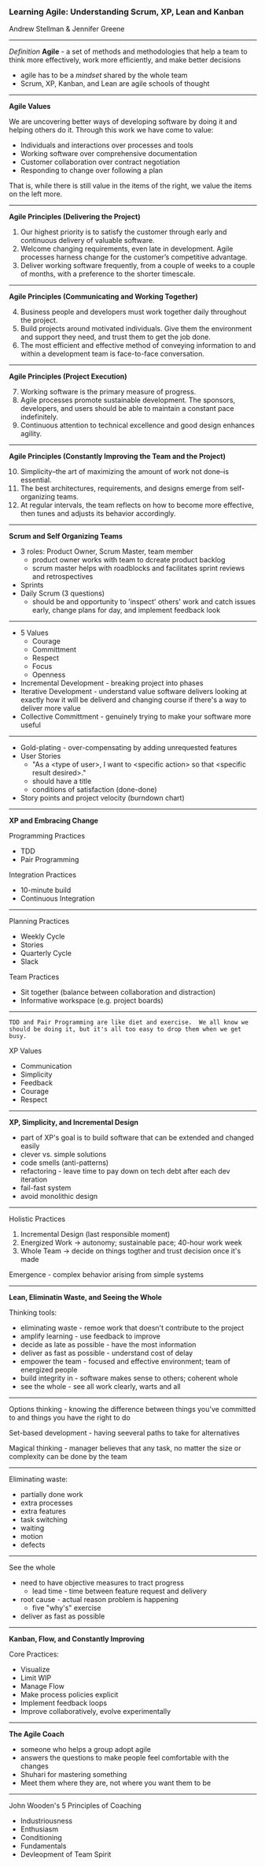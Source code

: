 ### Learning Agile: Understanding Scrum, XP, Lean and Kanban
Andrew Stellman & Jennifer Greene

___

*Definition*
**Agile** - a set of methods and methodologies that help a team to think more effectively, work more efficiently, and make better decisions

 - agile has to be a *mindset* shared by the whole team
 - Scrum, XP, Kanban, and Lean are agile schools of thought 

___

**Agile Values**

We are uncovering better ways of developing software by doing it and helping others do it.  Through this work we have come to value:

 - Individuals and interactions over processes and tools
 - Working software over comprehensive documentation
 - Customer collaboration over contract negotiation
 - Responding to change over following a plan

That is, while there is still value in the items of the right, we value the items on the left more.

___

**Agile Principles (Delivering the Project)**

1. Our highest priority is to satisfy the customer through early and continuous delivery of valuable software.
2. Welcome changing requirements, even late in development. Agile processes harness change for the customer’s competitive advantage.
3. Deliver working software frequently, from a couple of weeks to a couple of months, with a preference to the shorter timescale.

___

**Agile Principles (Communicating and Working Together)**

4. Business people and developers must work together daily throughout the project.
5. Build projects around motivated individuals. Give them the environment and support they need, and trust them to get the job done.
6. The most efficient and effective method of conveying information to and within a development team is face-to-face conversation.

___

**Agile Principles (Project Execution)**

7. Working software is the primary measure of progress.
8. Agile processes promote sustainable development. The sponsors, developers, and users should be able to maintain a constant pace indefinitely.
9. Continuous attention to technical excellence and good design enhances agility.

___

**Agile Principles (Constantly Improving the Team and the Project)**

10. Simplicity–the art of maximizing the amount of work not done–is essential.
11. The best architectures, requirements, and designs emerge from self-organizing teams.
12. At regular intervals, the team reflects on how to become more effective, then tunes and adjusts its behavior accordingly.

___

**Scrum and Self Organizing Teams**

 - 3 roles: Product Owner, Scrum Master, team member
   - product owner works with team to dcreate product backlog
   - scrum master helps with roadblocks and facilitates sprint reviews and retrospectives
 - Sprints
 - Daily Scrum (3 questions)
 	- should be and opportunity to 'inspect' others' work and catch issues early, change plans for day, and implement feedback look

___

 - 5 Values
 	- Courage
 	- Committment
 	- Respect
 	- Focus 
 	- Openness
 - Incremental Development - breaking project into phases
 - Iterative Development - understand value software delivers looking at exactly how it will be deliverd and changing course if there's a way to deliver more value
 - Collective Committment - genuinely trying to make your software more useful

___

 - Gold-plating - over-compensating by adding unrequested features
 - User Stories
 	- "As a \<type of user>, I want to \<specific action> so that \<specific result desired>."
 	- should have a title
 	- conditions of satisfaction (done-done)
 - Story points and project velocity (burndown chart)

___

**XP and Embracing Change**

Programming Practices
 - TDD
 - Pair Programming

Integration Practices
 - 10-minute build
 - Continuous Integration

___

Planning Practices
 - Weekly Cycle
 - Stories
 - Quarterly Cycle
 - Slack

Team Practices
 - Sit together (balance between collaboration and distraction)
 - Informative workspace (e.g. project boards)

___

`TDD and Pair Programming are like diet and exercise.  We all know we should be doing it, but it's all too easy to drop them when we get busy.`

XP Values 
 - Communication
 - Simplicity
 - Feedback
 - Courage
 - Respect

___

**XP, Simplicity, and Incremental Design**

- part of XP's goal is to build software that can be extended and changed easily
- clever vs. simple solutions
- code smells (anti-patterns)
- refactoring - leave time to pay down on tech debt after each dev iteration
- fail-fast system
- avoid monolithic design

___

Holistic Practices
 1. Incremental Design (last responsible moment)
 2. Energized Work -> autonomy; sustainable pace; 40-hour work week
 3. Whole Team -> decide on things togther and trust decision once it's made

Emergence - complex behavior arising from simple systems

___

**Lean, Eliminatin Waste, and Seeing the Whole**

Thinking tools:
 - eliminating waste - remoe work that doesn't contribute to the project
 - amplify learning - use feedback to improve
 - decide as late as possible - have the most information
 - deliver as fast as possible - understand cost of delay
 - empower the team - focused and effective environment; team of energized people
 - build integrity in - software makes sense to others; coherent whole
 - see the whole - see all work clearly, warts and all

___

Options thinking - knowing the difference between things you've committed to and things you have the right to do

Set-based development - having seeveral paths to take for alternatives

Magical thinking - manager believes that any task, no matter the size or complexity can be done by the team

___

Eliminating waste:
 - partially done work
 - extra processes
 - extra features
 - task switching
 - waiting
 - motion
 - defects

___

See the whole

 - need to have objective measures to tract progress
 	- lead time - time between feature request and delivery
 - root cause - actual reason problem is happening
 	- five "why's" exercise
 - deliver as fast as possible

___

**Kanban, Flow, and Constantly Improving**

Core Practices:
 - Visualize
 - Limit WIP
 - Manage Flow
 - Make process policies explicit
 - Implement feedback loops
 - Improve collaboratively, evolve experimentally

___

**The Agile Coach**

 - someone who helps a group adopt agile
 - answers the questions to make people feel comfortable with the changes
 - Shuhari for mastering something
 - Meet them where they are, not where you want them to be

___

John Wooden's 5 Principles of Coaching

 - Industriousness
 - Enthusiasm
 - Conditioning
 - Fundamentals
 - Devleopment of Team Spirit


